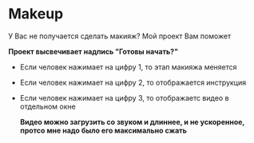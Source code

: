 # Makeup
У Вас не получается сделать макияж? Мой проект Вам поможет

**Проект высвечивает надпись "Готовы начать?"**
* Если человек нажимает на цифру 1, то этап макияжа меняется
* Если человек нажимает на цифру 2, то отображается инструкция
* Если человек нажимает на цифру 3, то отображаетс видео в отдельном окне

  **Видео можно загрузить со звуком и длиннее, и не ускоренное, протсо мне надо было его максимально сжать**
